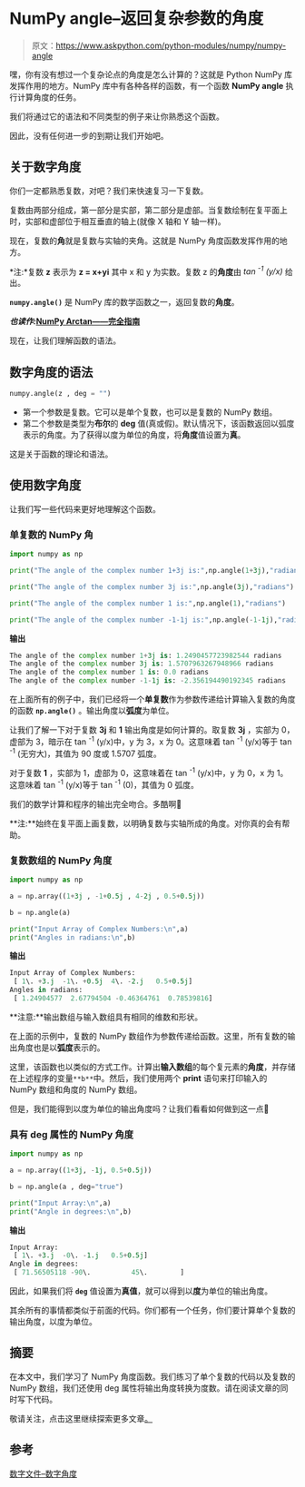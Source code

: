 # NumPy angle–返回复杂参数的角度

> 原文：<https://www.askpython.com/python-modules/numpy/numpy-angle>

嘿，你有没有想过一个复杂论点的角度是怎么计算的？这就是 Python NumPy 库发挥作用的地方。NumPy 库中有各种各样的函数，有一个函数 **NumPy angle** 执行计算角度的任务。

我们将通过它的语法和不同类型的例子来让你熟悉这个函数。

因此，没有任何进一步的到期让我们开始吧。

## 关于数字角度

你们一定都熟悉复数，对吧？我们来快速复习一下复数。

复数由两部分组成，第一部分是实部，第二部分是虚部。当复数绘制在复平面上时，实部和虚部位于相互垂直的轴上(就像 X 轴和 Y 轴一样)。

现在，复数的**角**就是复数与实轴的夹角。这就是 NumPy 角度函数发挥作用的地方。

*注:*复数 **z** 表示为 **z = x+yi** 其中 x 和 y 为实数。复数 z 的**角度**由 *tan <sup>-1</sup> (y/x)* 给出。

**`numpy.angle()`** 是 NumPy 库的数学函数之一，返回复数的**角度**。

***也读作:*[NumPy Arctan——完全指南](https://www.askpython.com/python-modules/numpy/numpy-arctan)**

现在，让我们理解函数的语法。

## 数字角度的语法

```py
numpy.angle(z , deg = "")

```

*   第一个参数是复数。它可以是单个复数，也可以是复数的 NumPy 数组。
*   第二个参数是类型为**布尔**的 **deg** 值(真或假)。默认情况下，该函数返回以弧度表示的角度。为了获得以度为单位的角度，将**角度**值设置为**真**。

这是关于函数的理论和语法。

## 使用数字角度

让我们写一些代码来更好地理解这个函数。

### 单复数的 NumPy 角

```py
import numpy as np

print("The angle of the complex number 1+3j is:",np.angle(1+3j),"radians")

print("The angle of the complex number 3j is:",np.angle(3j),"radians")

print("The angle of the complex number 1 is:",np.angle(1),"radians")

print("The angle of the complex number -1-1j is:",np.angle(-1-1j),"radians")

```

**输出**

```py
The angle of the complex number 1+3j is: 1.2490457723982544 radians
The angle of the complex number 3j is: 1.5707963267948966 radians
The angle of the complex number 1 is: 0.0 radians
The angle of the complex number -1-1j is: -2.356194490192345 radians

```

在上面所有的例子中，我们已经将一个**单复数**作为参数传递给计算输入复数的角度的函数 **`np.angle()`** 。输出角度以**弧度**为单位。

让我们了解一下对于复数 **3j** 和 **1** 输出角度是如何计算的。取复数 **3j** ，实部为 0，虚部为 3，暗示在 tan <sup>-1</sup> (y/x)中，y 为 3，x 为 0。这意味着 tan <sup>-1</sup> (y/x)等于 tan <sup>-1</sup> (无穷大)，其值为 90 度或 1.5707 弧度。

对于复数 **1** ，实部为 1，虚部为 0，这意味着在 tan <sup>-1</sup> (y/x)中，y 为 0，x 为 1。这意味着 tan <sup>-1</sup> (y/x)等于 tan <sup>-1</sup> (0)，其值为 0 弧度。

我们的数学计算和程序的输出完全吻合。多酷啊🙂

**注:**始终在复平面上画复数，以明确复数与实轴所成的角度。对你真的会有帮助。

### 复数数组的 NumPy 角度

```py
import numpy as np

a = np.array((1+3j , -1+0.5j , 4-2j , 0.5+0.5j))

b = np.angle(a)

print("Input Array of Complex Numbers:\n",a)
print("Angles in radians:\n",b)

```

**输出**

```py
Input Array of Complex Numbers:
 [ 1\. +3.j  -1\. +0.5j  4\. -2.j   0.5+0.5j]
Angles in radians:
 [ 1.24904577  2.67794504 -0.46364761  0.78539816]

```

**注意:**输出数组与输入数组具有相同的维数和形状。

在上面的示例中，复数的 NumPy 数组作为参数传递给函数。这里，所有复数的输出角度也是以**弧度**表示的。

这里，该函数也以类似的方式工作。计算出**输入数组**的每个复元素的**角度**，并存储在上述程序的变量`**b**`中。然后，我们使用两个 **print** 语句来打印输入的 NumPy 数组和角度的 NumPy 数组。

但是，我们能得到以度为单位的输出角度吗？让我们看看如何做到这一点🙂

### 具有 deg 属性的 NumPy 角度

```py
import numpy as np

a = np.array((1+3j, -1j, 0.5+0.5j))

b = np.angle(a , deg="true")

print("Input Array:\n",a)
print("Angle in degrees:\n",b)

```

**输出**

```py
Input Array:
 [ 1\. +3.j  -0\. -1.j   0.5+0.5j]
Angle in degrees:
 [ 71.56505118 -90\.          45\.        ]

```

因此，如果我们将 **`deg`** 值设置为**真值**，就可以得到以**度**为单位的输出角度。

其余所有的事情都类似于前面的代码。你们都有一个任务，你们要计算单个复数的输出角度，以度为单位。

## 摘要

在本文中，我们学习了 NumPy 角度函数。我们练习了单个复数的代码以及复数的 NumPy 数组，我们还使用 deg 属性将输出角度转换为度数。请在阅读文章的同时写下代码。

敬请关注，点击这里继续探索更多文章[。](https://www.askpython.com/)

## 参考

[数字文件–数字角度](https://numpy.org/doc/stable/reference/generated/numpy.angle.html)